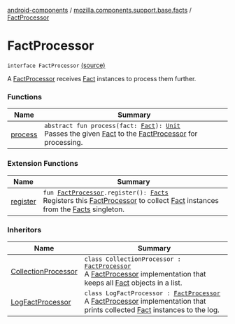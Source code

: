 [android-components](../../index.md) / [mozilla.components.support.base.facts](../index.md) / [FactProcessor](./index.md)

# FactProcessor

`interface FactProcessor` [(source)](https://github.com/mozilla-mobile/android-components/blob/master/components/support/base/src/main/java/mozilla/components/support/base/facts/FactProcessor.kt#L10)

A [FactProcessor](./index.md) receives [Fact](../-fact/index.md) instances to process them further.

### Functions

| Name | Summary |
|---|---|
| [process](process.md) | `abstract fun process(fact: `[`Fact`](../-fact/index.md)`): `[`Unit`](https://kotlinlang.org/api/latest/jvm/stdlib/kotlin/-unit/index.html)<br>Passes the given [Fact](../-fact/index.md) to the [FactProcessor](./index.md) for processing. |

### Extension Functions

| Name | Summary |
|---|---|
| [register](../register.md) | `fun `[`FactProcessor`](./index.md)`.register(): `[`Facts`](../-facts/index.md)<br>Registers this [FactProcessor](./index.md) to collect [Fact](../-fact/index.md) instances from the [Facts](../-facts/index.md) singleton. |

### Inheritors

| Name | Summary |
|---|---|
| [CollectionProcessor](../../mozilla.components.support.base.facts.processor/-collection-processor/index.md) | `class CollectionProcessor : `[`FactProcessor`](./index.md)<br>A [FactProcessor](./index.md) implementation that keeps all [Fact](../-fact/index.md) objects in a list. |
| [LogFactProcessor](../../mozilla.components.support.base.facts.processor/-log-fact-processor/index.md) | `class LogFactProcessor : `[`FactProcessor`](./index.md)<br>A [FactProcessor](./index.md) implementation that prints collected [Fact](../-fact/index.md) instances to the log. |
